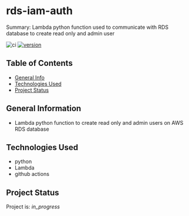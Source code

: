 # rds-iam-auth

Summary: Lambda python function used to communicate with 
RDS database to create read only and admin user

![ci](https://github.com/conventional-changelog/standard-version/workflows/ci/badge.svg)
[![version](https://img.shields.io/badge/version-1.x-yellow.svg)](https://semver.org)

## Table of Contents
* [General Info](#general-information)
* [Technologies Used](#technologies-used)
* [Project Status](#project-status)

## General Information
- Lambda python function to create read only and admin users on AWS RDS database

## Technologies Used
- python 
- Lambda
- github actions

## Project Status
Project is: _in_progress_